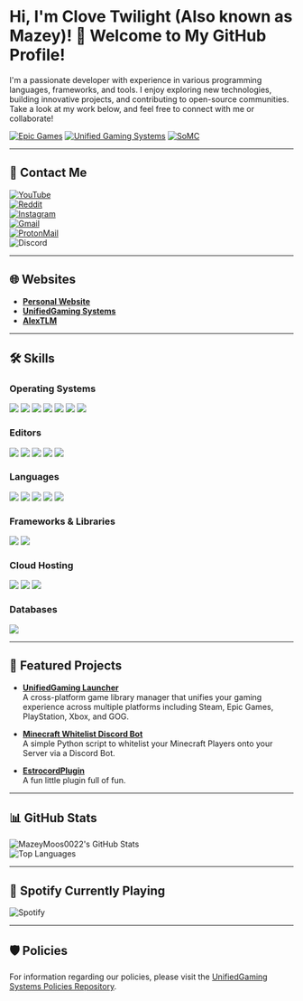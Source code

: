 # Hi, I'm Clove Twilight (Also known as Mazey)! 👋 Welcome to My GitHub Profile!

I'm a passionate developer with experience in various programming languages, frameworks, and tools. I enjoy exploring new technologies, building innovative projects, and contributing to open-source communities. Take a look at my work below, and feel free to connect with me or collaborate!

[![Epic Games](https://img.shields.io/badge/EpicGames-Developer-blue)](https://github.com/EpicGames)
[![Unified Gaming Systems](https://img.shields.io/badge/UnifiedGaming%20Systems-CEO-brightgreen)](https://github.com/UnifiedGaming-Systems)
[![SoMC](https://img.shields.io/badge/SoMC-Linux%20Admin%20%26%20Contributor-red)](https://github.com/SocialMinecraft)

---

## 📩 Contact Me

[![YouTube](https://img.shields.io/badge/MazeyMoos0022-%23FF0000.svg?logo=YouTube&logoColor=white)](https://www.youtube.com/@mazeymoos0022)  
[![Reddit](https://img.shields.io/badge/MazeyMoos0022-FF4500?logo=reddit&logoColor=white)](https://www.reddit.com/u/mazeymoos0022)  
[![Instagram](https://img.shields.io/badge/mazeymoos0022-%23E4405F.svg?logo=Instagram&logoColor=white)](https://www.instagram.com/mazeymoos0022)  
[![Gmail](https://img.shields.io/badge/-mazeymoos0022%40gmail.com-c71610?logo=Gmail&)](mailto:mazeymoos0022@gmail.com)  
[![ProtonMail](https://img.shields.io/badge/mazeymoos0022%40proton.me-6D4AFF?logo=protonmail&logoColor=fff)](mailto:mazeymoos0022@proton.me)  
![Discord](https://img.shields.io/badge/mazeymoos0022-%235865F2.svg?&logo=discord&logoColor=white)

---

## 🌐 Websites

- [**Personal Website**](https://www.mazeymoos.com)  
- [**UnifiedGaming Systems**](https://www.unifiedgaming-systems.co.uk)
- [**AlexTLM**](https://www.alextlm.co.uk)

---

## 🛠️ Skills

### **Operating Systems**
![](https://img.shields.io/badge/Debian-A81D33?logo=debian&logoColor=fff) ![](https://img.shields.io/badge/iOS-000000?&logo=apple&logoColor=white) ![](https://img.shields.io/badge/Windows-0078D6.svg?logo=Windows&logoColor=black) ![](https://img.shields.io/badge/Ubuntu-E95420.svg?logo=Ubuntu&logoColor=black) ![](https://img.shields.io/badge/Kali%20Linux-557C94?logo=kalilinux&logoColor=fff) ![](https://img.shields.io/badge/Linux%20Mint-87CF3E?logo=linuxmint&logoColor=fff) ![](https://img.shields.io/badge/NixOS-5277C3?logo=nixos&logoColor=fff)

### **Editors**
![](https://img.shields.io/badge/Visual%20Studio%20Code-0078d7.svg?logo=visual-studio-code&logoColor=white) ![](https://img.shields.io/badge/IntelliJIDEA-000000.svg?logo=intellij-idea&logoColor=white) ![](https://img.shields.io/badge/Replit-F26207?logo=replit&logoColor=fff) ![](https://img.shields.io/badge/Sublime%20Text-%23575757.svg?logo=sublime-text&logoColor=important) ![](https://custom-icon-badges.demolab.com/badge/Visual%20Studio-5C2D91.svg?&logo=visual-studio&logoColor=white)

### **Languages**
![](https://img.shields.io/badge/JavaScript-F7DF1E.svg?logo=javascript&logoColor=black) ![](https://img.shields.io/badge/Python-31A8FF.svg?logo=python&logoColor=white) ![](https://img.shields.io/badge/Java-%23ED8B00.svg?logo=openjdk&logoColor=white) ![](https://img.shields.io/badge/YAML-CB171E?logo=yaml&logoColor=fff) ![](https://img.shields.io/badge/CSS-1572B6?logo=css3&logoColor=fff)

### **Frameworks & Libraries**
![](https://img.shields.io/badge/Node.js-43853D.svg?logo=node.js&logoColor=white) ![](https://img.shields.io/badge/Discord.js-512BD4.svg?logo=Discord&logoColor=white)

### **Cloud Hosting**
![](https://img.shields.io/badge/Oracle%20Cloud-F80000?logo=oracle&logoColor=white) ![](https://img.shields.io/badge/Google%20Cloud-4285F4?logo=google-cloud&logoColor=white) ![](https://img.shields.io/badge/Microsoft%20Azure-0078D4?logo=microsoft-azure&logoColor=white)

### **Databases**
![](https://img.shields.io/badge/MySQL-4479A1?logo=mysql&logoColor=fff)

---

## 🚀 Featured Projects

- **[UnifiedGaming Launcher](https://github.com/UnifiedGaming-Systems/unifiedgaming-launcher)**  
  A cross-platform game library manager that unifies your gaming experience across multiple platforms including Steam, Epic Games, PlayStation, Xbox, and GOG.

- **[Minecraft Whitelist Discord Bot](https://github.com/mazeymoos0022/Minecraft-Whitelist-Discord-Bot)**  
  A simple Python script to whitelist your Minecraft Players onto your Server via a Discord Bot.

- **[EstrocordPlugin](https://github.com/mazeymoos0022/EstrocordPlugin)**  
  A fun little plugin full of fun.

---

## 📊 GitHub Stats

![MazeyMoos0022's GitHub Stats](https://github-readme-stats.vercel.app/api?username=mazeymoos0022&theme=dracula&show_icons=true)  
![Top Languages](https://github-readme-stats.vercel.app/api/top-langs/?username=mazeymoos0022&layout=compact&theme=dracula)

---

## 🎵 Spotify Currently Playing

![Spotify](https://spotify-github-profile.kittinanx.com/api/view?uid=x060f5w4ftwv8zc8fi9662t70&cover_image=true&theme=default&show_offline=false&background_color=121212&interchange=false)

---

## 🛡️ Policies

For information regarding our policies, please visit the [UnifiedGaming Systems Policies Repository](https://github.com/UnifiedGaming-Systems/policies).
